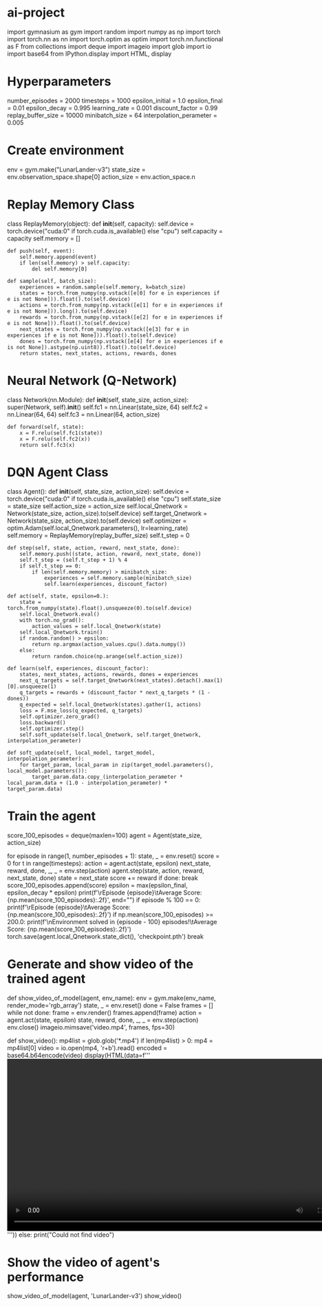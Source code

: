 # ai-project
import gymnasium as gym
import random
import numpy as np
import torch
import torch.nn as nn
import torch.optim as optim
import torch.nn.functional as F
from collections import deque
import imageio
import glob
import io
import base64
from IPython.display import HTML, display

# Hyperparameters
number_episodes = 2000
timesteps = 1000
epsilon_initial = 1.0
epsilon_final = 0.01
epsilon_decay = 0.995
learning_rate = 0.001
discount_factor = 0.99
replay_buffer_size = 10000
minibatch_size = 64
interpolation_perameter = 0.005

# Create environment
env = gym.make("LunarLander-v3")
state_size = env.observation_space.shape[0]
action_size = env.action_space.n

# Replay Memory Class
class ReplayMemory(object):
    def __init__(self, capacity):
        self.device = torch.device("cuda:0" if torch.cuda.is_available() else "cpu")
        self.capacity = capacity
        self.memory = []
    
    def push(self, event):
        self.memory.append(event)
        if len(self.memory) > self.capacity:
            del self.memory[0]
    
    def sample(self, batch_size):
        experiences = random.sample(self.memory, k=batch_size)
        states = torch.from_numpy(np.vstack([e[0] for e in experiences if e is not None])).float().to(self.device)
        actions = torch.from_numpy(np.vstack([e[1] for e in experiences if e is not None])).long().to(self.device)
        rewards = torch.from_numpy(np.vstack([e[2] for e in experiences if e is not None])).float().to(self.device)
        next_states = torch.from_numpy(np.vstack([e[3] for e in experiences if e is not None])).float().to(self.device)
        dones = torch.from_numpy(np.vstack([e[4] for e in experiences if e is not None]).astype(np.uint8)).float().to(self.device)
        return states, next_states, actions, rewards, dones

# Neural Network (Q-Network)
class Network(nn.Module):
    def __init__(self, state_size, action_size):
        super(Network, self).__init__()
        self.fc1 = nn.Linear(state_size, 64)
        self.fc2 = nn.Linear(64, 64)
        self.fc3 = nn.Linear(64, action_size)
    
    def forward(self, state):
        x = F.relu(self.fc1(state))
        x = F.relu(self.fc2(x))
        return self.fc3(x)

# DQN Agent Class
class Agent():
    def __init__(self, state_size, action_size):
        self.device = torch.device("cuda:0" if torch.cuda.is_available() else "cpu")
        self.state_size = state_size
        self.action_size = action_size
        self.local_Qnetwork = Network(state_size, action_size).to(self.device)
        self.target_Qnetwork = Network(state_size, action_size).to(self.device)
        self.optimizer = optim.Adam(self.local_Qnetwork.parameters(), lr=learning_rate)
        self.memory = ReplayMemory(replay_buffer_size)
        self.t_step = 0
    
    def step(self, state, action, reward, next_state, done):
        self.memory.push((state, action, reward, next_state, done))
        self.t_step = (self.t_step + 1) % 4
        if self.t_step == 0:
            if len(self.memory.memory) > minibatch_size:
                experiences = self.memory.sample(minibatch_size)
                self.learn(experiences, discount_factor)

    def act(self, state, epsilon=0.):
        state = torch.from_numpy(state).float().unsqueeze(0).to(self.device)
        self.local_Qnetwork.eval()
        with torch.no_grad():
            action_values = self.local_Qnetwork(state)
        self.local_Qnetwork.train()
        if random.random() > epsilon:
            return np.argmax(action_values.cpu().data.numpy())
        else:
            return random.choice(np.arange(self.action_size))

    def learn(self, experiences, discount_factor):
        states, next_states, actions, rewards, dones = experiences
        next_q_targets = self.target_Qnetwork(next_states).detach().max(1)[0].unsqueeze(1)
        q_targets = rewards + (discount_factor * next_q_targets * (1 - dones))
        q_expected = self.local_Qnetwork(states).gather(1, actions)
        loss = F.mse_loss(q_expected, q_targets)
        self.optimizer.zero_grad()
        loss.backward()
        self.optimizer.step()
        self.soft_update(self.local_Qnetwork, self.target_Qnetwork, interpolation_perameter)
    
    def soft_update(self, local_model, target_model, interpolation_perameter):
        for target_param, local_param in zip(target_model.parameters(), local_model.parameters()):
            target_param.data.copy_(interpolation_perameter * local_param.data + (1.0 - interpolation_perameter) * target_param.data)

# Train the agent
score_100_episodes = deque(maxlen=100)
agent = Agent(state_size, action_size)

for episode in range(1, number_episodes + 1):
    state, _ = env.reset()
    score = 0
    for t in range(timesteps):
        action = agent.act(state, epsilon)
        next_state, reward, done, _, _ = env.step(action)
        agent.step(state, action, reward, next_state, done)
        state = next_state
        score += reward
        if done:
            break
    score_100_episodes.append(score)
    epsilon = max(epsilon_final, epsilon_decay * epsilon)
    print(f'\rEpisode {episode}\tAverage Score: {np.mean(score_100_episodes):.2f}', end="")
    if episode % 100 == 0:
        print(f'\rEpisode {episode}\tAverage Score: {np.mean(score_100_episodes):.2f}')
    if np.mean(score_100_episodes) >= 200.0:
        print(f'\nEnvironment solved in {episode - 100} episodes!\tAverage Score: {np.mean(score_100_episodes):.2f}')
        torch.save(agent.local_Qnetwork.state_dict(), 'checkpoint.pth')
        break

# Generate and show video of the trained agent
def show_video_of_model(agent, env_name):
    env = gym.make(env_name, render_mode='rgb_array')
    state, _ = env.reset()
    done = False
    frames = []
    while not done:
        frame = env.render()
        frames.append(frame)
        action = agent.act(state, epsilon)
        state, reward, done, _, _ = env.step(action)
    env.close()
    imageio.mimsave('video.mp4', frames, fps=30)

def show_video():
    mp4list = glob.glob('*.mp4')
    if len(mp4list) > 0:
        mp4 = mp4list[0]
        video = io.open(mp4, 'r+b').read()
        encoded = base64.b64encode(video)
        display(HTML(data=f'''<video alt="test" autoplay loop controls style="height: 400px;">
                              <source src="data:video/mp4;base64,{encoded.decode('ascii')}" type="video/mp4" />
                             </video>'''))
    else:
        print("Could not find video")

# Show the video of agent's performance
show_video_of_model(agent, 'LunarLander-v3')
show_video()
